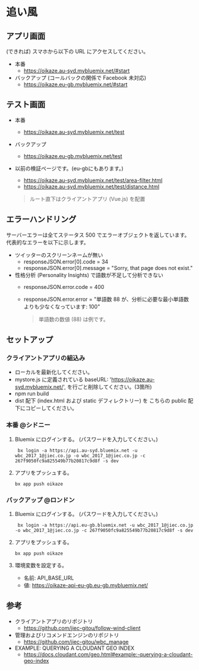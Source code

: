# 追い風

## アプリ画面
(できれば) スマホから以下の URL にアクセスしてください。
* 本番
    - https://oikaze.au-syd.mybluemix.net/#start
* バックアップ (コールバックの関係で Facebook 未対応)
    - https://oikaze.eu-gb.mybluemix.net/#start

## テスト画面
* 本番
    - https://oikaze.au-syd.mybluemix.net/test
* バックアップ
    - https://oikaze.eu-gb.mybluemix.net/test
* 以前の検証ページです。(eu-gbにもあります。)
    - https://oikaze.au-syd.mybluemix.net/test/area-filter.html
    - https://oikaze.au-syd.mybluemix.net/test/distance.html

    > ルート直下はクライアントアプリ (Vue.js) を配置


## エラーハンドリング
サーバーエラーは全てステータス 500 でエラーオブジェクトを返しています。代表的なエラーを以下に示します。
* ツイッターのスクリーンネームが無い
    - responseJSON.error[0].code = 34
    - responseJSON.error[0].message = "Sorry, that page does not exist."
* 性格分析 (Personality Insights) で語数が不足して分析できない
    - responseJSON.error.code = 400
    - responseJSON.error.error = "単語数 88 が、分析に必要な最小単語数よりも少なくなっています: 100"
    
        > 単語数の数値 (88) は例です。

## セットアップ

### クライアントアプリの組込み
* ローカルを最新化してください。
* mystore.js に定義されている baseURL: 'https://oikaze.au-syd.mybluemix.net/', を行ごと削除してください。(3箇所)
* npm run build
* dist 配下 (index.html および static デフィレクトリー) を こちらの public 配下にコピーしてください。

### 本番 @シドニー
1. Bluemix にログインする。 (パスワードを入力してください。)
    ```
     bx login -a https://api.au-syd.bluemix.net -u wbc_2017_1@jiec.co.jp -o wbc_2017_1@jiec.co.jp -c 267f9050fc9a825549b77b20817c9d8f -s dev
    ```

1. アプリをプッシュする。
    ```
    bx app push oikaze
    ```

### バックアップ @ロンドン
1. Bluemix にログインする。 (パスワードを入力してください。)
    ```
     bx login -a https://api.eu-gb.bluemix.net -u wbc_2017_1@jiec.co.jp -o wbc_2017_1@jiec.co.jp -c 267f9050fc9a825549b77b20817c9d8f -s dev
    ```

1. アプリをプッシュする。
    ```
    bx app push oikaze
    ```

1. 環境変数を設定する。
    - 名前: API_BASE_URL
    - 値: https://oikaze-api-eu-gb.eu-gb.mybluemix.net/

## 参考
* クライアントアプリのリポジトリ
    - https://github.com/jiec-gitou/follow-wind-client
* 管理およびリコメンドエンジンのリポジトリ
    - https://github.com/jiec-gitou/wbc_manage
* EXAMPLE: QUERYING A CLOUDANT GEO INDEX
    - https://docs.cloudant.com/geo.html#example:-querying-a-cloudant-geo-index
